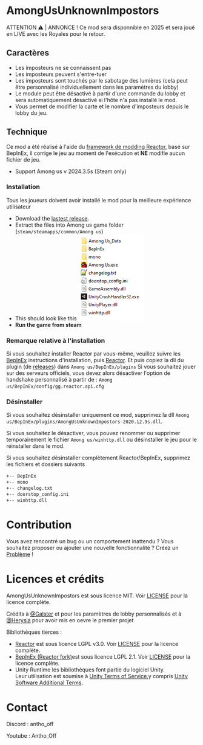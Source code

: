 # AmongUsUnknownImpostors
ATTENTION ⚠️ | ANNONCE !
Ce mod sera disponnible en 2025 et sera joué en LIVE avec les Royales pour le retour.

## Caractères

-  Les imposteurs ne se connaissent pas
-  Les imposteurs peuvent s'entre-tuer
-  Les imposteurs sont touchés par le sabotage des lumières (cela peut être personnalisé individuellement dans les paramètres du lobby)
-  Le module peut être désactivé à partir d'une commande du lobby et sera automatiquement désactivé si l'hôte n'a pas installé le mod.
- Vous permet de modifier la carte et le nombre d'imposteurs depuis le lobby du jeu.

## Technique

Ce mod a été réalisé à l'aide du [framework de modding Reactor](https://github.com/NuclearPowered/Reactor), basé sur BepInEx, il corrige le jeu au moment de l'exécution et **NE** modifie aucun fichier de jeu.
-   Support Among us v 2024.3.5s (Steam only)

### Installation

Tous les joueurs doivent avoir installé le mod pour la meilleure expérience utilisateur

-   Download the [lastest release](https://github.com/AnthoYt/AmongUsUnknownImpostors/releases).
-   Extract the files into Among us game folder (`steam/steamapps/common/Among us`)
-   This should look like this
    ![looklikethis](./Visuals/looklikethis.png)
-   **Run the game from steam**

### Remarque relative à l'installation

Si vous souhaitez installer Reactor par vous-même, veuillez suivre les [BepInEx](https://docs.reactor.gg/docs/basic/install_bepinex) instructions d'installation, puis
 [Reactor](https://docs.reactor.gg/docs/basic/install_reactor). Et puis copiez la dll du plugin (de [releases](https://github.com/AnthoYt/AmongUsUnknownImpostors/releases)) dans `Among us/BepInEx/plugins`
Si vous souhaitez jouer sur des serveurs officiels, vous devez alors désactiver l'option de handshake personnalisé à partir de : `Among us/BepInEx/config/gg.reactor.api.cfg`

### Désinstaller

Si vous souhaitez désinstaller uniquement ce mod, supprimez la dll `Among us/BepInEx/plugins/AmongUsUnknownImpostors-2020.12.9s.dll`.

Si vous souhaitez le désactiver, vous pouvez renommer ou supprimer temporairement le fichier `Among us/winhttp.dll` ou désinstaller le jeu pour le réinstaller dans le mod.

Si vous souhaitez désinstaller complètement Reactor/BepInEx, supprimez les fichiers et dossiers suivants

```
+-- BepInEx
+-- mono
+-- changelog.txt
+-- doorstop_config.ini
+-- winhttp.dll
```

# Contribution

Vous avez rencontré un bug ou un comportement inattendu ? Vous souhaitez proposer ou ajouter une nouvelle fonctionnalité ? Créez un [Problème](https://github.com/AnthoYt/Royale-Us/issues) !

# Licences et crédits

AmongUsUnknownImpostors est sous licence MIT. Voir [LICENSE](LICENSE.md) pour la licence complète.

Crédits à [@Galster](https://github.com/Galster-dev) et  pour les paramètres de lobby personnalisés et à [@Herysia](https://github.com/Herysia) pour avoir mis en oevre le premier projet

Bibliothèques tierces :

-   [Reactor](https://github.com/NuclearPowered/Reactor) est sous licence LGPL v3.0. Voir [LICENSE](https://github.com/NuclearPowered/Reactor/blob/master/LICENSE) pour la licence complète.
-   [BepInEx (Reactor fork)](https://github.com/NuclearPowered/BepInEx)est sous licence LGPL 2.1. Voir [LICENSE](https://github.com/NuclearPowered/BepInEx/blob/master/LICENSE) pour la licence complète.
-   Unity Runtime les bibliothèques font partie du logiciel Unity.  
    Leur utilisation est soumise à [Unity Terms of Service](https://unity3d.com/legal/terms-of-service),y compris [Unity Software Additional Terms](https://unity3d.com/legal/terms-of-service/software).

# Contact
Discord :
antho_off

Youtube :
Antho_Off
